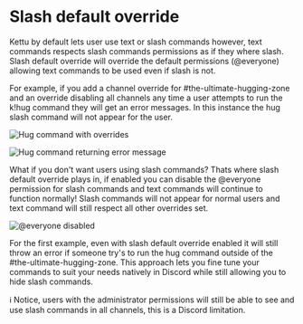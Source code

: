 # Slash default override

Kettu by default lets user use text or slash commands however, text commands respects slash commands permissions as if they where slash. Slash default override will override the default permissions (@everyone) allowing text commands to be used even if slash is not. 

For example, if you add a channel override for #the-ultimate-hugging-zone and an override disabling all channels any time a user attempts to run the k!hug command they will get an error messages. In this instance the hug slash command will not appear for the user. 

![Hug command with overrides](https://cdn.discordapp.com/attachments/1089370527518433282/1096852389908201533/Discord_im912pjFYg.png)

![Hug command returning error message](https://cdn.discordapp.com/attachments/1089370527518433282/1096852693982642206/Discord_EPuG666OSH.png)

What if you don't want users using slash commands? Thats where slash default override plays in, if enabled you can disable the @everyone permission for slash commands and text commands will continue to function normally! Slash commands will not appear for normal users and text command will still respect all other overrides set. 

![@everyone disabled](https://cdn.discordapp.com/attachments/1089370527518433282/1096855197961166979/Discord_2IpOQvpuXa.png)


For the first example, even with slash default override enabled it will still throw an error if someone try's to run the hug command outside of the #the-ultimate-hugging-zone. This approach lets you fine tune your commands to suit your needs natively in Discord while still allowing you to hide slash commands. 

ℹ️ Notice, users with the administrator permissions will still be able to see and use slash commands in all channels, this is a Discord limitation. 